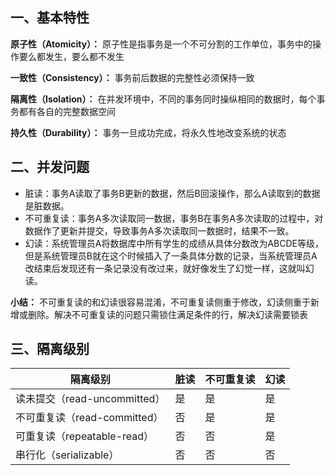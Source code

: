 ## 一、基本特性
**原子性（Atomicity）：**
原子性是指事务是一个不可分割的工作单位，事务中的操作要么都发生，要么都不发生

**一致性（Consistency）：**
事务前后数据的完整性必须保持一致

**隔离性（Isolation）：**
在并发环境中，不同的事务同时操纵相同的数据时，每个事务都有各自的完整数据空间

**持久性（Durability）：**
事务一旦成功完成，将永久性地改变系统的状态

## 二、并发问题
* 脏读：事务A读取了事务B更新的数据，然后B回滚操作，那么A读取到的数据是脏数据。
* 不可重复读：事务A多次读取同一数据，事务B在事务A多次读取的过程中，对数据作了更新并提交，导致事务A多次读取同一数据时，结果不一致。
* 幻读：系统管理员A将数据库中所有学生的成绩从具体分数改为ABCDE等级，但是系统管理员B就在这个时候插入了一条具体分数的记录，当系统管理员A改结束后发现还有一条记录没有改过来，就好像发生了幻觉一样，这就叫幻读。

**小结：** 不可重复读的和幻读很容易混淆，不可重复读侧重于修改，幻读侧重于新增或删除。解决不可重复读的问题只需锁住满足条件的行，解决幻读需要锁表

## 三、隔离级别
|隔离级别|脏读|不可重复读|幻读|
| ----- | ---- | ---- | ---- |
|读未提交（read-uncommitted）|是|是|是|
|不可重复读（read-committed）|否|是|是|
|可重复读（repeatable-read）|否|否|是|
|串行化（serializable）|否|否|否|
